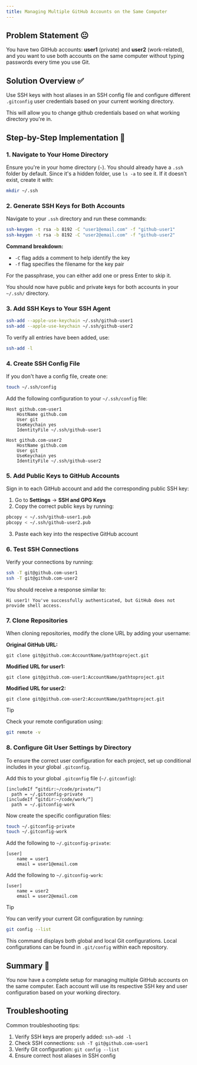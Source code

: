 ```yaml
---
title: Managing Multiple GitHub Accounts on the Same Computer 
---
```


## Problem Statement 😐

You have two GitHub accounts: **user1** (private) and **user2** (work-related), and you want to use both accounts on the same computer without typing passwords every time you use Git.

## Solution Overview ✅

Use SSH keys with host aliases in an SSH config file and configure different `.gitconfig` user credentials based on your current working directory.

This will allow you to change github credentials based on what working directory you're in. 

## Step-by-Step Implementation 🌟

### 1. Navigate to Your Home Directory

Ensure you're in your home directory (`~`). You should already have a `.ssh` folder by default. Since it's a hidden folder, use `ls -a` to see it. If it doesn't exist, create it with:

```bash
mkdir ~/.ssh
```

### 2. Generate SSH Keys for Both Accounts

Navigate to your `.ssh` directory and run these commands:

```bash
ssh-keygen -t rsa -b 8192 -C "user1@email.com" -f "github-user1"
ssh-keygen -t rsa -b 8192 -C "user2@email.com" -f "github-user2"
```

**Command breakdown:**
- `-C` flag adds a comment to help identify the key
- `-f` flag specifies the filename for the key pair

For the passphrase, you can either add one or press Enter to skip it.

You should now have public and private keys for both accounts in your `~/.ssh/` directory.

### 3. Add SSH Keys to Your SSH Agent

```bash
ssh-add --apple-use-keychain ~/.ssh/github-user1
ssh-add --apple-use-keychain ~/.ssh/github-user2
```

To verify all entries have been added, use:

```bash
ssh-add -l
```

### 4. Create SSH Config File

If you don't have a config file, create one:

```bash
touch ~/.ssh/config
```

Add the following configuration to your `~/.ssh/config` file:

```
Host github.com-user1
    HostName github.com
    User git
    UseKeychain yes
    IdentityFile ~/.ssh/github-user1

Host github.com-user2
    HostName github.com
    User git
    UseKeychain yes
    IdentityFile ~/.ssh/github-user2
```

### 5. Add Public Keys to GitHub Accounts

Sign in to each GitHub account and add the corresponding public SSH key:

1. Go to **Settings** → **SSH and GPG Keys**
2. Copy the correct public keys by running:

```bash
pbcopy < ~/.ssh/github-user1.pub
pbcopy < ~/.ssh/github-user2.pub
```

3. Paste each key into the respective GitHub account

### 6. Test SSH Connections

Verify your connections by running:

```bash
ssh -T git@github.com-user1
ssh -T git@github.com-user2
```

You should receive a response similar to:

```
Hi user1! You've successfully authenticated, but GitHub does not provide shell access.
```

### 7. Clone Repositories

When cloning repositories, modify the clone URL by adding your username:

**Original GitHub URL:**
```
git clone git@github.com:AccountName/pathtoproject.git
```

**Modified URL for user1:**
```
git clone git@github.com-user1:AccountName/pathtoproject.git
```

**Modified URL for user2:**
```
git clone git@github.com-user2:AccountName/pathtoproject.git
```


> [!tip]
> Check your remote configuration using:
> ```bash
> git remote -v
> ```


### 8. Configure Git User Settings by Directory

To ensure the correct user configuration for each project, set up conditional includes in your global `.gitconfig`.

Add this to your global `.gitconfig` file (`~/.gitconfig`):

```
[includeIf “gitdir:~/code/private/“]
  path = ~/.gitconfig-private
[includeIf “gitdir:~/code/work/“]
  path = ~/.gitconfig-work
```

Now create the specific configuration files:

```bash
touch ~/.gitconfig-private
touch ~/.gitconfig-work
```

Add the following to `~/.gitconfig-private`:

```
[user]
    name = user1
    email = user1@email.com
```

Add the following to `~/.gitconfig-work`:

```
[user]
    name = user2
    email = user2@email.com
```


> [!tip]
> You can verify your current Git configuration by running:
> ```bash
> git config --list
> ```



This command displays both global and local Git configurations. Local configurations can be found in `.git/config` within each repository.

## Summary 🏁

You now have a complete setup for managing multiple GitHub accounts on the same computer. Each account will use its respective SSH key and user configuration based on your working directory.

## Troubleshooting

Common troubleshooting tips:
1. Verify SSH keys are properly added: `ssh-add -l`
2. Check SSH connections: `ssh -T git@github.com-user1`
3. Verify Git configuration: `git config --list`
4. Ensure correct host aliases in SSH config